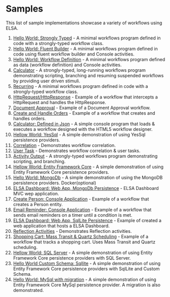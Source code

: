# Samples

This list of sample implementations showcase a variety of workflows using ELSA.

1. [Hello World: Strongly Typed](Sample01) - A minimal workflows program defined in code with a strongly-typed workflow class.
2. [Hello World: Fluent Builder](Sample02) - A minimal workflows program defined in code using fluent workflow builder and Console activities.
3. [Hello World: Workflow Definition](Sample03) - A minimal workflows program defined as data (workflow definition) and Console activities.
4. [Calculator](Sample04) - A strongly-typed, long-running workflows program demonstrating scripting, branching and resuming suspended workflows by providing user driven stimuli.
5. [Recurring](Sample05) - A minimal workflows program defined in code with a strongly-typed workflow class.
6. [HttpRequest/HttpResponse](Sample06) - Example of a workflow that intercepts a HttpRequest and handles the HttpResponse.
7. [Document Approval](Sample07) - Example of a Document Approval workflow.
8. [Create and Handle Orders](Sample08) - Example of a workflow that creates and handles orders.
9. [Calculator: Defined in Json](Sample09) - A simple console program that loads & executes a workflow designed with the HTML5 workflow designer.
10. [Hellow World: YesSql](Sample10) - A simple demonstration of using YesSql persistence providers.
11. [Correlation](Sample11) - Demonstrates workflow correlation.
12. [User Task](Sample12) - Demonstrates workflow correlation & user tasks.
13. [Activity Output](Sample13) - A strongly-typed workflows program demonstrating scripting, and branching.
14. [Hellow World: Entity Framework Core](Sample14) - A simple demonstration of using Entity Framework Core persistence providers.
15. [Hello World: MongoDb](Sample15) - A simple demonstration of using the MongoDB persistence providers. Docker(optional)
16. [ELSA Dashboard: Web App, MongoDb Persistence](Sample16) - ELSA Dashboard MVC wep application.
17. [Create Person: Console Application](Sample17) - Example of a workflow that creates a Person entity.
18. [Email Reminder: Console Application](Sample18) - Example of a workflow that sends email reminders on a timer until a condition is met.
19. [ELSA Dashboard: Web App, SqlLite Persistence](Sample19) - Example of created a web application that hosts a ELSA Dashboard.
20. [Reflection Activities](Sample20) - Demonstrates Reflection activities.
21. [Shopping Cart: Mass Transit & Quartz Scheduling](Sample21) - Example of a workflow that tracks a shopping cart. Uses Mass Transit and Quartz scheduling.
22. [Hellow World: SQL Server](Sample22) - A simple demonstration of using Entity Framework Core persistence providers with SQL Server.
23. [Hello World Custom Schema: Sqllite](Sample23) - A simple demonstration of using Entity Framework Core persistence providers with SqlLite and Custom Schema.
24. [Hello World: MySql with migration](Sample24) - A simple demonstration of using Entity Framework Core MySql persistence provider. A migration is also demonstrated.
